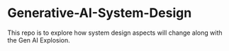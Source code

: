# Generative-AI-System-Design

This repo is to explore how system design aspects will change along with the Gen AI Explosion.

